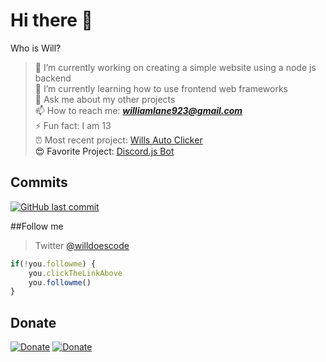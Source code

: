 # Hi there 👋

Who is Will? <br>

> 🔭 I’m currently working on creating a simple website using a node js backend <br>
> 🌱 I’m currently learning how to use frontend web frameworks <br>
> 💬 Ask me about my other projects <br>
> 📫 How to reach me: ***williamlane923@gmail.com*** <br>
> ⚡ Fun fact: I am 13 <br>
> ⏰ Most recent project: <a href="https://github.com/pietales/willsautoclick" target="_blank">Wills Auto Clicker<a /> <br>
> 😍 Favorite Project: <a href="https://github.com/pietales/nodebot" target="_blank">Discord.js Bot<a />

## Commits
[![GitHub last commit](https://img.shields.io/github/last-commit/google/skia.svg?style=flat-square)]()

##Follow me
> Twitter [@willdoescode](https://twitter.com/willdoescode)
```javascript
if(!you.followme) {
    you.clickTheLinkAbove
    you.followme()
}
```

## Donate
[![Donate](https://img.shields.io/badge/$-support-ff69b4.svg?style=flat-square)](https://paypal.me/williamdlane) 
[![Donate](https://img.shields.io/badge/$-support-ff69b4.svg?style=flat-square)](https://paypal.me/williamdlane) 



 